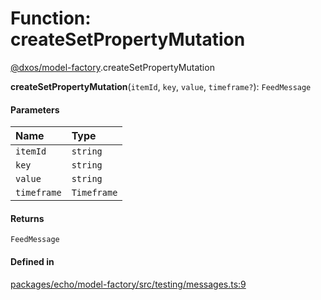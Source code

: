 # Function: createSetPropertyMutation

[@dxos/model-factory](../modules/dxos_model_factory.md).createSetPropertyMutation

**createSetPropertyMutation**(`itemId`, `key`, `value`, `timeframe?`): `FeedMessage`

#### Parameters

| Name | Type |
| :------ | :------ |
| `itemId` | `string` |
| `key` | `string` |
| `value` | `string` |
| `timeframe` | `Timeframe` |

#### Returns

`FeedMessage`

#### Defined in

[packages/echo/model-factory/src/testing/messages.ts:9](https://github.com/dxos/dxos/blob/db8188dae/packages/echo/model-factory/src/testing/messages.ts#L9)

